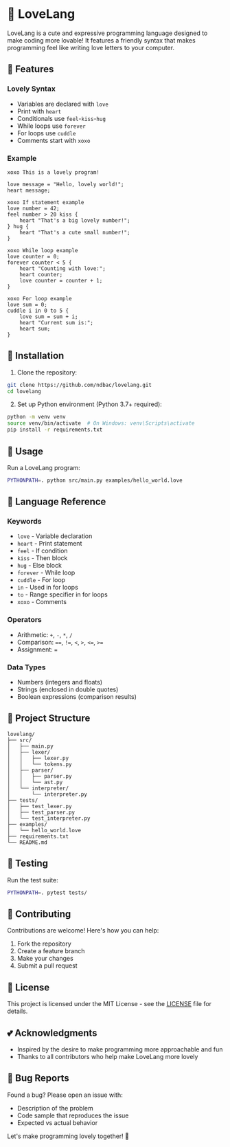 # 💝 LoveLang

LoveLang is a cute and expressive programming language designed to make coding more lovable! It features a friendly syntax that makes programming feel like writing love letters to your computer.

## 🌟 Features

### Lovely Syntax
- Variables are declared with `love`
- Print with `heart`
- Conditionals use `feel`-`kiss`-`hug`
- While loops use `forever`
- For loops use `cuddle`
- Comments start with `xoxo`

### Example
```lovelang
xoxo This is a lovely program!

love message = "Hello, lovely world!";
heart message;

xoxo If statement example
love number = 42;
feel number > 20 kiss {
    heart "That's a big lovely number!";
} hug {
    heart "That's a cute small number!";
}

xoxo While loop example
love counter = 0;
forever counter < 5 {
    heart "Counting with love:";
    heart counter;
    love counter = counter + 1;
}

xoxo For loop example
love sum = 0;
cuddle i in 0 to 5 {
    love sum = sum + i;
    heart "Current sum is:";
    heart sum;
}
```

## 🚀 Installation

1. Clone the repository:
```bash
git clone https://github.com/ndbac/lovelang.git
cd lovelang
```

2. Set up Python environment (Python 3.7+ required):
```bash
python -m venv venv
source venv/bin/activate  # On Windows: venv\Scripts\activate
pip install -r requirements.txt
```

## 💫 Usage

Run a LoveLang program:
```bash
PYTHONPATH=. python src/main.py examples/hello_world.love
```

## 📖 Language Reference

### Keywords
- `love` - Variable declaration
- `heart` - Print statement
- `feel` - If condition
- `kiss` - Then block
- `hug` - Else block
- `forever` - While loop
- `cuddle` - For loop
- `in` - Used in for loops
- `to` - Range specifier in for loops
- `xoxo` - Comments

### Operators
- Arithmetic: `+`, `-`, `*`, `/`
- Comparison: `==`, `!=`, `<`, `>`, `<=`, `>=`
- Assignment: `=`

### Data Types
- Numbers (integers and floats)
- Strings (enclosed in double quotes)
- Boolean expressions (comparison results)

## 📁 Project Structure

```
lovelang/
├── src/
│   ├── main.py
│   ├── lexer/
│   │   ├── lexer.py
│   │   └── tokens.py
│   ├── parser/
│   │   ├── parser.py
│   │   └── ast.py
│   └── interpreter/
│       └── interpreter.py
├── tests/
│   ├── test_lexer.py
│   ├── test_parser.py
│   └── test_interpreter.py
├── examples/
│   └── hello_world.love
├── requirements.txt
└── README.md
```

## 🧪 Testing

Run the test suite:
```bash
PYTHONPATH=. pytest tests/
```

## 🤝 Contributing

Contributions are welcome! Here's how you can help:
1. Fork the repository
2. Create a feature branch
3. Make your changes
4. Submit a pull request

## 📝 License

This project is licensed under the MIT License - see the [LICENSE](LICENSE) file for details.

## 💕 Acknowledgments

- Inspired by the desire to make programming more approachable and fun
- Thanks to all contributors who help make LoveLang more lovely

## 🐛 Bug Reports

Found a bug? Please open an issue with:
- Description of the problem
- Code sample that reproduces the issue
- Expected vs actual behavior

Let's make programming lovely together! 💝